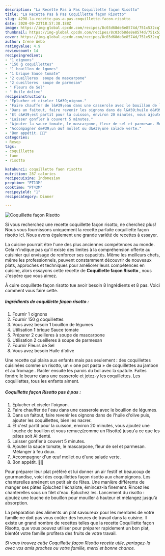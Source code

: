 ```yaml
---
description: "La Recette Pas à Pas Coquillette façon Risotto"
title: "La Recette Pas à Pas Coquillette façon Risotto"
slug: 4298-la-recette-pas-a-pas-coquillette-facon-risotto
date: 2020-09-22T18:57:38.188Z
image: https://img-global.cpcdn.com/recipes/8c03d68de8e8574d/751x532cq70/coquillette-facon-risotto-photo-principale-de-la-recette.jpg
thumbnail: https://img-global.cpcdn.com/recipes/8c03d68de8e8574d/751x532cq70/coquillette-facon-risotto-photo-principale-de-la-recette.jpg
cover: https://img-global.cpcdn.com/recipes/8c03d68de8e8574d/751x532cq70/coquillette-facon-risotto-photo-principale-de-la-recette.jpg
author: Irene Webb
ratingvalue: 4.9
reviewcount: 14
recipeingredient:
- "1 oignons"
- "150 g coquillettes"
- "1 bouillon de lgumes"
- "1 brique Sauce tomate"
- "2 cueilleres  soupe de mascarpone"
- "2 cueilleres  soupe de parmesan"
- " Fleurs de Sel"
- " Huile dolive"
recipeinstructions:
- "Éplucher et ciseler l&#39;oignon."
- "Faire chauffer de l&#39;eau dans une casserole avec le bouillon de légumes."
- "Dans un faitout, faire revenir les oignons dans de l&#39;huile d&#39;olive puis, ajouter les coquillettes, bien les nacrer."
- "Et c&#39;est partit pour la cuisson, environ 20 minutes, vous ajoutez une louche de bouillon et vous remuez(comme un Risotto) jusqu&#39;a ce que les pâtes soit Al denté."
- "Laisser gonfler à couvert 5 minutes."
- "Ajouter la sauce tomate, le mascarpone, fleur de sel et parmesan. Mélanger à feu doux."
- "Accompagner d&#39;un œuf mollet ou d&#39;une salade verte."
- "Bon appétit. 🤩😋"
categories:
- Resep
tags:
- coquillette
- faon
- risotto

katakunci: coquillette faon risotto 
nutrition: 287 calories
recipecuisine: Indonesian
preptime: "PT13M"
cooktime: "PT42M"
recipeyield: "1"
recipecategory: Dinner

---
```



![Coquillette façon Risotto](https://img-global.cpcdn.com/recipes/8c03d68de8e8574d/751x532cq70/coquillette-facon-risotto-photo-principale-de-la-recette.jpg)

Si vous recherchez une recette coquillette façon risotto, ne cherchez plus! Nous vous fournissons uniquement la recette parfaite coquillette façon risotto ici. Nous avons également une grande variété de recettes à essayer.

La cuisine pourrait être l'une des plus anciennes compétences au monde. Cela n'indique pas qu'il existe des limites à la compréhension offerte au cuisinier qui envisage de renforcer ses capacités. Même les meilleurs chefs, même les professionnels, peuvent constamment découvrir de nouveaux plats, approches et techniques pour améliorer leurs compétences en cuisine, alors essayons cette recette de <strong> Coquillette façon Risotto </strong>, nous J'espère que vous aimez.

<!--inarticleads1-->

À cuire coquillette façon risotto tue avoir besoin 8 Ingrédients et 8 pas. Voici comment vous faire cette.

##### Ingrédients de coquillette façon risotto :

1. Fournir 1 oignons
1. Fournir 150 g coquillettes
1. Vous avez besoin 1 bouillon de légumes
1. Utilisation 1 brique Sauce tomate
1. Préparer 2 cueilleres à soupe de mascarpone
1. Utilisation 2 cueilleres à soupe de parmesan
1. Fournir  Fleurs de Sel
1. Vous avez besoin  Huile d&#39;olive


Une recette qui plaira aux enfants mais pas seulement : des coquillettes cuisinées comme un risotto, un « one pot pasta » de coquillettes au jambon et au fromage.. Racler ensuite les parois du bol avec la spatule. Faites fondre le beurre dans une casserole et jetez-y les coquillettes. Les coquillettes, tous les enfants aiment. 

<!--inarticleads2-->

##### Coquillette façon Risotto pas à pas :

1. Éplucher et ciseler l&#39;oignon.
1. Faire chauffer de l&#39;eau dans une casserole avec le bouillon de légumes.
1. Dans un faitout, faire revenir les oignons dans de l&#39;huile d&#39;olive puis, ajouter les coquillettes, bien les nacrer.
1. Et c&#39;est partit pour la cuisson, environ 20 minutes, vous ajoutez une louche de bouillon et vous remuez(comme un Risotto) jusqu&#39;a ce que les pâtes soit Al denté.
1. Laisser gonfler à couvert 5 minutes.
1. Ajouter la sauce tomate, le mascarpone, fleur de sel et parmesan. Mélanger à feu doux.
1. Accompagner d&#39;un œuf mollet ou d&#39;une salade verte.
1. Bon appétit. 🤩😋


Pour préparer leur plat préféré et lui donner un air festif et beaucoup de gourmandise, voici des coquillettes façon risotto aux champignons. Les chanterelles amènent un petit air de fêtes. Une manière différente de manger ses pâtes Épluchez l&#39;échalote, émincez-la finement. Rincez les chanterelles sous un filet d&#39;eau. Épluchez les. Lancement du risotto : ajoutez une louche de bouillon pour mouiller à hauteur et mélangez jusqu&#39;à absorption. 

<!--inarticleads1-->

<p>
La préparation des aliments un plat savoureux pour les membres de votre famille ne doit pas vous coûter des heures de travail dans la cuisine. Il existe un grand nombre de recettes telles que la recette Coquillette façon Risotto, que vous pouvez utiliser pour préparer rapidement un bon plat, bientôt votre famille profitera des fruits de votre travail.
</p>

<p>
<i>Si vous trouvez cette Coquillette façon Risotto recette utile, partagez-la avec vos amis proches ou votre famille, merci et bonne chance.</i>
</p>
